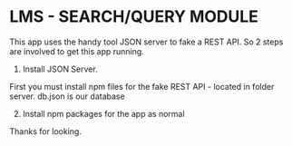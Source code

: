 # LMS - SEARCH/QUERY MODULE

This app uses the handy tool JSON server to fake a REST API. So 2 steps are involved to get this app running.

1. Install JSON Server. 

First you must install npm files for the fake REST API - located in folder server. db.json is our database

2. Install npm packages for the app as normal

Thanks for looking.
